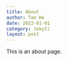 ```yaml
---
title: About
author: Tao He
date: 2022-01-01
category: Jekyll
layout: post
---
```


This is an about page.
